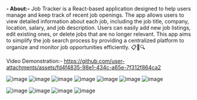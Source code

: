 
**- About:-**
Job Tracker is a React-based application designed to help users manage and keep track of recent job openings. The app allows users to view detailed information about each job, including the job title, company, location, salary, and job description. Users can easily add new job listings, edit existing ones, or delete jobs that are no longer relevant. This app aims to simplify the job search process by providing a centralized platform to organize and monitor job opportunities efficiently. 📋💼🔍


Video Demonstration:-
https://github.com/user-attachments/assets/fd4f4835-98e1-434c-a65e-7f312f864ca2

![image](https://github.com/user-attachments/assets/12a5bcbb-38fa-42c7-9c31-d77e55a735c6)
![image](https://github.com/user-attachments/assets/9850ac66-ddcc-424e-b459-d1fc16420ff1)
![image](https://github.com/user-attachments/assets/a9ad14d2-6a2e-4db0-afae-117d2a0b6611)
![image](https://github.com/user-attachments/assets/2f85274b-a35d-4afc-b0e4-d0b4311083ef)
![image](https://github.com/user-attachments/assets/3e4d1133-a740-4afb-9942-1f1bd972eeae)
![image](https://github.com/user-attachments/assets/a350101b-76b7-4a62-a112-3687d7c9ee4a)
![image](https://github.com/user-attachments/assets/7804c6da-eb46-4a8f-b49a-a13858a001f9)





![image](https://github.com/user-attachments/assets/46a389b0-4fec-4808-ae9b-6f1f257b513f)
![image](https://github.com/user-attachments/assets/635345f0-d7fa-4ffc-bdd9-49842ee7ab93)
![image](https://github.com/user-attachments/assets/1723e1b0-906c-4db0-90cf-c8416fad88a6)
![image](https://github.com/user-attachments/assets/25e0deaa-9756-4a8a-be0d-513abda9046d)




